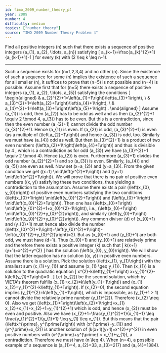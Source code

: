 ```yaml
---
id: fimo_2009_number_theory_p4
year: 2009
number: 4
difficulty: medium
topics: ["number theory"]
source: "IMO 2009 Number Theory Problem 4"
---
```


Find all positive integers \(n\) such that there exists a sequence of positive integers \(a_{1}, a_{2}, \ldots, a_{n}\) satisfying
\[
a_{k+1}=\frac{a_{k}^{2}+1}{a_{k-1}+1}-1
\]
for every \(k\) with \(2 \leq k \leq n-1\).


---
Such a sequence exists for \(n=1,2,3,4\) and no other \(n\). Since the existence of such a sequence for some \(n\) implies the existence of such a sequence for all smaller \(n\), it suffices to prove that \(n=5\) is not possible and \(n=4\) is possible.
Assume first that for \(n=5\) there exists a sequence of positive integers \(a_{1}, a_{2}, \ldots, a_{5}\) satisfying the conditions
\[
\begin{aligned}
& a_{2}^{2}+1=\left(a_{1}+1\right)\left(a_{3}+1\right), \\
& a_{3}^{2}+1=\left(a_{2}+1\right)\left(a_{4}+1\right), \\
& a_{4}^{2}+1=\left(a_{3}+1\right)\left(a_{5}+1\right) .
\end{aligned}
\]
Assume \(a_{1}\) is odd, then \(a_{2}\) has to be odd as well and as then \(a_{2}^{2}+1 \equiv 2 \bmod 4, a_{3}\) has to be even. But this is a contradiction, since then the even number \(a_{2}+1\) cannot divide the odd number \(a_{3}^{2}+1\).
Hence \(a_{1}\) is even.
If \(a_{2}\) is odd, \(a_{3}^{2}+1\) is even (as a multiple of \(\left.a_{2}+1\right)\) and hence \(a_{3}\) is odd, too. Similarly we must have \(a_{4}\) odd as well. But then \(a_{3}^{2}+1\) is a product of two even numbers \(\left(a_{2}+1\right)\left(a_{4}+1\right)\) and thus is divisible by 4 , which is a contradiction as for odd \(a_{3}\) we have \(a_{3}^{2}+1 \equiv 2 \bmod 4\).
Hence \(a_{2}\) is even. Furthermore \(a_{3}+1\) divides the odd number \(a_{2}^{2}+1\) and so \(a_{3}\) is even. Similarly, \(a_{4}\) and \(a_{5}\) are even as well.
Now set \(x=a_{2}\) and \(y=a_{3}\). From the given condition we get \((x+1) \mid\left(y^{2}+1\right)\) and \((y+1) \mid\left(x^{2}+1\right)\). We will prove that there is no pair of positive even numbers \((x, y)\) satisfying these two conditions, thus yielding a contradiction to the assumption.
Assume there exists a pair \(\left(x_{0}, y_{0}\right)\) of positive even numbers satisfying the two conditions \(\left(x_{0}+1\right) \mid\left(y_{0}^{2}+1\right)\) and \(\left(y_{0}+1\right) \mid\left(x_{0}^{2}+1\right)\).
Then one has \(\left(x_{0}+1\right) \mid\left(y_{0}^{2}+1+x_{0}^{2}-1\right)\), i.e., \(\left(x_{0}+1\right) \mid\left(x_{0}^{2}+y_{0}^{2}\right)\), and similarly \(\left(y_{0}+1\right) \mid\left(x_{0}^{2}+y_{0}^{2}\right)\). Any common divisor \(d\) of \(x_{0}+1\) and \(y_{0}+1\) must hence also divide the number \(\left(x_{0}^{2}+1\right)+\left(y_{0}^{2}+1\right)-\left(x_{0}^{2}+y_{0}^{2}\right)=2\). But as \(x_{0}+1\) and \(y_{0}+1\) are both odd, we must have \(d=1\). Thus \(x_{0}+1\) and \(y_{0}+1\) are relatively prime and therefore there exists a positive integer \(k\) such that
\[
k(x+1)(y+1)=x^{2}+y^{2}
\]
has the solution \(\left(x_{0}, y_{0}\right)\). We will show that the latter equation has no solution \((x, y)\) in positive even numbers.
Assume there is a solution. Pick the solution \(\left(x_{1}, y_{1}\right)\) with the smallest sum \(x_{1}+y_{1}\) and assume \(x_{1} \geq y_{1}\). Then \(x_{1}\) is a solution to the quadratic equation
\[
x^{2}-k\left(y_{1}+1\right) x+y_{1}^{2}-k\left(y_{1}+1\right)=0 .
\]
Let \(x_{2}\) be the second solution, which by VIETA's theorem fulfills \(x_{1}+x_{2}=k\left(y_{1}+1\right)\) and \(x_{1} x_{2}=y_{1}^{2}-k\left(y_{1}+1\right)\). If \(x_{2}=0\), the second equation implies \(y_{1}^{2}=k\left(y_{1}+1\right)\), which is impossible, as \(y_{1}+1 > 1\) cannot divide the relatively prime number \(y_{1}^{2}\). Therefore \(x_{2} \neq 0\).
Also we get \(\left(x_{1}+1\right)\left(x_{2}+1\right)=x_{1} x_{2}+x_{1}+x_{2}+1=y_{1}^{2}+1\) which is odd, and hence \(x_{2}\) must be even and positive. Also we have \(x_{2}+1=\frac{y_{1}^{2}+1}{x_{1}+1} \leq \frac{y_{1}^{2}+1}{y_{1}+1} \leq y_{1} \leq x_{1}\). But this means that the pair \(\left(x^{\prime}, y^{\prime}\right)\) with \(x^{\prime}=y_{1}\) and \(y^{\prime}=x_{2}\) is another solution of \(k(x+1)(y+1)=x^{2}+y^{2}\) in even positive numbers with \(x^{\prime}+y^{\prime} < x_{1}+y_{1}\), a contradiction.
Therefore we must have \(n \leq 4\).
When \(n=4\), a possible example of a sequence is \(a_{1}=4, a_{2}=33, a_{3}=217\) and \(a_{4}=1384\).
